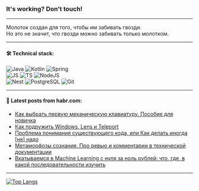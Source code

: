 ### It's working? Don't touch!

---
Молоток создан для того, чтобы им забивать гвозди. <br>
Но это не значит, что гвозди можно забивать только молотком.

---

#### 🛠️ Technical stack:

![Java](https://img.shields.io/badge/Java-informational?logo=Oracle&style=flat&logoColor=white&color=FF4500)
![Kotlin](https://img.shields.io/badge/Kotlin-informational?logo=Kotlin&style=flat&logoColor=white&color=774D97)
![Spring](https://img.shields.io/badge/SpringBoot-informational?logo=SpringBoot&style=flat&logoColor=white&color=6DB33F) <br>
![JS](https://img.shields.io/badge/JS-informational?logo=javaScript&style=flat&logoColor=black&color=F7Df1E)
![TS](https://img.shields.io/badge/TypeScript-informational?logo=typeScript&style=flat&logoColor=black&color=0667A8)
![NodeJS](https://img.shields.io/badge/NodeJS-informational?logo=node.js&style=flat&logoColor=white&color=70A760) <br>
![Nest](https://img.shields.io/badge/NestJS-informational?logo=NestJS&style=flat&logoColor=white&color=E0234E)
![PostgreSQL](https://img.shields.io/badge/PostgreSQL-informational?logo=PostgreSQL&style=flat&logoColor=white&color=DAA520)
![Git](https://img.shields.io/badge/Git-informational?logo=git&style=flat&logoColor=white&color=778899)

___

#### 💬 Latest posts from habr.com:

<!-- BLOG-POST-LIST:START -->
- [Как выбрать первую механическую клавиатуру. Пособие для новичка](https://habr.com/ru/articles/774860/?utm_source=habrahabr&utm_medium=rss&utm_campaign=774860)
- [Как подружить Windows, Lens и Teleport](https://habr.com/ru/articles/774858/?utm_source=habrahabr&utm_medium=rss&utm_campaign=774858)
- [Проблема понимания существующего кода, или Как делать иногда [не] надо](https://habr.com/ru/articles/774856/?utm_source=habrahabr&utm_medium=rss&utm_campaign=774856)
- [Метаморфозы сознания. Про ревью и комментарии в технической документации](https://habr.com/ru/companies/bercut/articles/774830/?utm_source=habrahabr&utm_medium=rss&utm_campaign=774830)
- [Вкатываемся в Machine Learning с нуля за ноль рублей: что, где, в какой последовательности изучить](https://habr.com/ru/articles/774844/?utm_source=habrahabr&utm_medium=rss&utm_campaign=774844)
<!-- BLOG-POST-LIST:END -->

---
[![Top Langs](https://github-readme-stats-git-master-advtsetting-gmailcom.vercel.app/api/top-langs/?username=zloylis&langs_count=10&hide_title=false&title_color=e6edf3&size_weight=0.5&count_weight=0.5&layout=compact&hide_border=true&theme=dracula)](https://github.com/zloylis)

<!-- ![GitHub stats](https://github-readme-stats-git-master-advtsetting-gmailcom.vercel.app/api?username=zloylis&show_icons=true&hide_border=true&theme=dracula&hide_title=true&include_all_commits=true&count_private=true&hide=contribs&hide_rank=true) -->
